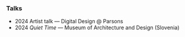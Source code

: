 ### Talks

- <span class="resume-year">2024</span> Artist talk — Digital Design @ Parsons [](https://www.eventbrite.com/e/talk-with-reuben-son-tickets-1066237869169)
- <span class="resume-year">2024</span> _Quiet Time_ — Museum of Architecture and Design (Slovenia) [](/projects/quiet-time)
